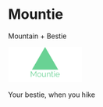 # Mountie


Mountain + Bestie

<p align="left">
<img src="./readme_img/logo.png" width = "30%">
</p>


Your bestie, when you hike




